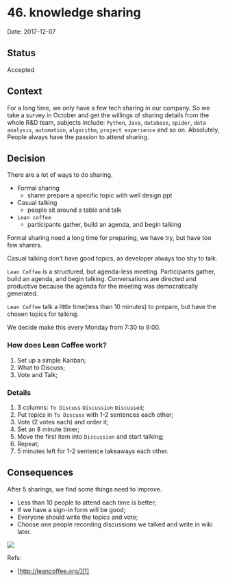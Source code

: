 # 46. knowledge sharing

Date: 2017-12-07

## Status

Accepted

## Context

For a long time, we only have a few tech sharing in our company.
So we take a survey in October and get the willings of sharing details from the whole R&D team, subjects include: `Python`, `Java`, `database`, `spider`, `data analysis`, `automation`, `algorithm`, `project experience` and so on.
Absolutely, People always have the passion to attend sharing.

## Decision

There are a lot of ways to do sharing.

* Formal sharing
	* sharer prepare a specific topic with well design ppt
* Casual talking
	* people sit around a table and talk
* `Lean coffee`
	* participants gather, build an agenda, and begin talking

Formal sharing need a long time for preparing, we have try, but have too few sharers.

Casual talking don’t have good topics, as developer always too shy to talk.

`Lean Coffee` is a structured, but agenda-less meeting. Participants gather, build an agenda, and begin talking. Conversations are directed and productive because the agenda for the meeting was democratically generated.

`Lean Coffee` talk a little time(less than 10 minutes) to prepare, but have the chosen topics for talking.

We decide make this every Monday from 7:30 to 9:00.

### How does Lean Coffee work?

1. Set up a simple Kanban;
2. What to Discuss;
3. Vote and Talk;

### Details

1. 3 columns: `To Discuss` `Discussion` `Discussed`;
2. Put topics in `To Discuss` with 1-2 sentences each other;
3. Vote (2 votes each) and order it;
4. Set an 8 minute timer;
5. Move the first item into `Discussion` and start talking;
6. Repeat;
7. 5 minutes left for 1-2 sentence takeaways each other.

## Consequences

After 5 sharings, we find some things need to improve.

* Less than 10 people to attend each time is better;
* If we have a sign-in form will be good;
* Everyone should write the topics and vote;
* Choose one people recording discussions we talked and write in wiki later.

![][image-1]

Refs:

* [http://leancoffee.org/][1]

[1]:	http://leancoffee.org/

[image-1]:	files/leancoffee.png